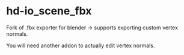 hd-io_scene_fbx
===============

Fork of .fbx exporter for blender -> supports exporting custom vertex normals.

You will need another addon to actually edit vertex normals.
